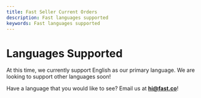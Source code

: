 ```yaml
---
title: Fast Seller Current Orders
description: Fast languages supported
keywords: Fast languages supported
---
```


# Languages Supported

At this time, we currently support English as our primary language. We are looking to support other languages soon!

Have a language that you would like to see? Email us at **hi@fast.co**!
